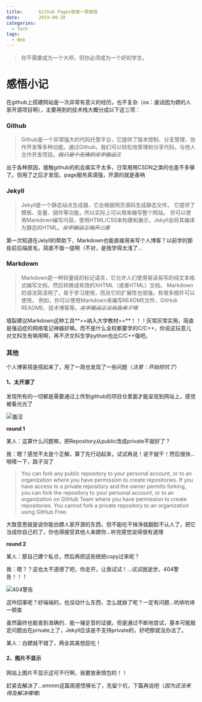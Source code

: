 ```yaml
---
title:      Github Pages使用一周感悟
date:       2019-09-28
categories:
  - Tech
tags:
  - Web
---
```


> 你不需要成为一个大师，但你必须成为一个好的学生。

# 感悟小记

在github上搭建网站是一次非常有意义的经历，也不复杂（os：废话因为嫖的人家开源项目啊），主要用到的技术栈大概分成以下这三项：

### Github

>Github是一个非常强大的代码托管平台，它提供了版本控制、分支管理、协作开发等多种功能。通过Github，我们可以轻松地管理和分享代码，与他人合作开发项目。~~*我只是个无情的文字搬运工*~~

出于各种原因，接触github的机会属实不太多，日常用用CSDN之类的也差不多够了。但用了之后才发现，page服务真滴强，开源的就是香呐

### Jekyll

> Jekyll是一个静态站点生成器，它会根据网页源码生成静态文件。 它提供了模板、变量、插件等功能，所以实际上可以用来编写整个网站。  你可以使用Markdown编写内容，使用HTML/CSS来构建和展示，Jekyll会将其编译为静态的HTML。~~*文字搬运工梅开二度*~~

第一次知道在Jelyll的帮助下，Markdown也能直接用来写个人博客？以前学的那些前后端皮毛，简直不值一提啊（不对，是我学得太浅了...

### Markdown

> Markdown是一种轻量级的标记语言，它允许人们使用易读易写的纯文本格式编写文档，然后转换成有效的XHTML（或者HTML）文档。 Markdown的语法简洁明了，易于学习使用，而且它的扩展性也很强，有很多插件可以使用。 例如，你可以使用Markdown来编写README文件、GitHub README、技术博客等。~~*文字搬运工又双叒来了嘿*~~

墙裂建议Markdown这种工具**==纳入大学教材==**！！！灰常灰常实用，简直是强迫症的网络笔记神器好嘛。而不是什么全校都要学的C/C++，你说这玩意儿对文科生有嘛用啊，再不济文科生学python也比C/C++强吧。



### 其他

个人博客搭是搭起来了，用了一周也发现了一些问题（*注意：开始挖坑了*）

#### 1、太开源了

发现所有的一切都是需要通过上传到github的项目仓里面才能呈现到网站上，感觉被看光光了

![羞涩](https://pic.imgdb.cn/item/64eca955661c6c8e54e7fd5d.jpg)

**round 1**

某人：这算什么问题嘛，把Repository从public改成private不就好了？

我：嗯？感觉不太是个正解，算了先行动起来，试试再说！说干就干！然后很快...啪嗒一下，路子没了

>You can fork any public repository to your personal account, or to an organization where you have permission to create repositories. If you have access to a private repository and the owner permits forking, you can fork the repository to your personal account, or to an organization on GitHub Team where you have permission to create repositories. You cannot fork a private repository to an organization using GitHub Free.

大致意思就是说你能白嫖人家开源的东西，但不能吃干抹净就翻脸不认人了，把它当成你自己的了，你也得接受其他人来嫖你...听完感觉说得很有道理

**round 2**

某人：那自己建个私仓，然后再把这些统统copy过来呢？

我：嗯？？这也太不道德了吧，你走开，让我试试！...试试就逝世，404警告！！！

![404警告](https://pic.imgdb.cn/item/64eca959661c6c8e54e803bf.jpg)

这咋回事呢？好端端的，也没动什么东西，怎么就崩了呢？一定有问题...吭哧吭哧一顿查

虽然最终也能查到准确的、能一锤定音的证据，但是通过不断地尝试，基本可能敲定问题出在private上了，Jekyll应该是不支持private的，好吧那就没办法了。

某人：白嫖就不错了，两全其美想屁吃！

#### 2、图片不显示

网站上图片不显示这可不行啊，我要放表情包的！！

赶紧去解决了...emmm这篇周感悟够长了，先留个坑，下篇再说吧（*因为还没来得及解决嘿嘿*）
